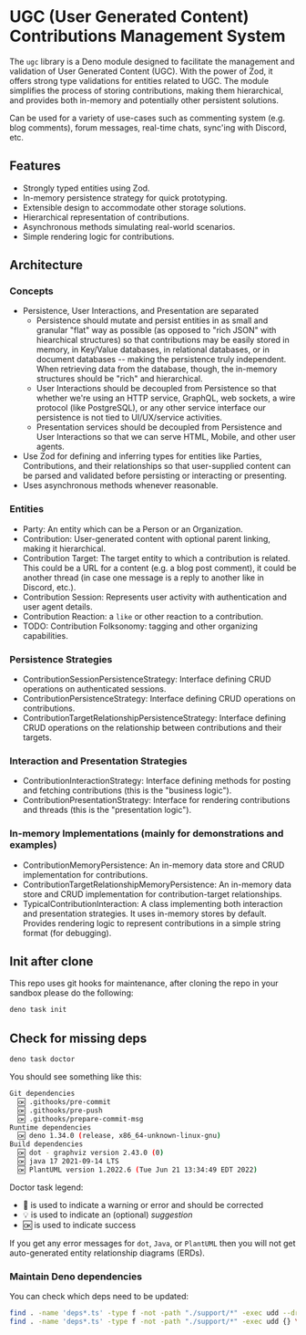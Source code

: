 # UGC (User Generated Content) Contributions Management System

The `ugc` library is a Deno module designed to facilitate the management and
validation of User Generated Content (UGC). With the power of Zod, it offers
strong type validations for entities related to UGC. The module simplifies the
process of storing contributions, making them hierarchical, and provides both
in-memory and potentially other persistent solutions.

Can be used for a variety of use-cases such as commenting system (e.g. blog
comments), forum messages, real-time chats, sync'ing with Discord, etc.

## Features

- Strongly typed entities using Zod.
- In-memory persistence strategy for quick prototyping.
- Extensible design to accommodate other storage solutions.
- Hierarchical representation of contributions.
- Asynchronous methods simulating real-world scenarios.
- Simple rendering logic for contributions.

## Architecture

### Concepts

- Persistence, User Interactions, and Presentation are separated
  - Persistence should mutate and persist entities in as small and granular
    "flat" way as possible (as opposed to "rich JSON" with hiearchical
    structures) so that contributions may be easily stored in memory, in
    Key/Value databases, in relational databases, or in document databases --
    making the persistence truly independent. When retrieving data from the
    database, though, the in-memory structures should be "rich" and
    hierarchical.
  - User Interactions should be decoupled from Persistence so that whether we're
    using an HTTP service, GraphQL, web sockets, a wire protocol (like
    PostgreSQL), or any other service interface our persistence is not tied to
    UI/UX/service activities.
  - Presentation services should be decoupled from Persistence and User
    Interactions so that we can serve HTML, Mobile, and other user agents.
- Use Zod for defining and inferring types for entities like Parties,
  Contributions, and their relationships so that user-supplied content can be
  parsed and validated before persisting or interacting or presenting.
- Uses asynchronous methods whenever reasonable.

### Entities

- Party: An entity which can be a Person or an Organization.
- Contribution: User-generated content with optional parent linking, making it
  hierarchical.
- Contribution Target: The target entity to which a contribution is related.
  This could be a URL for a content (e.g. a blog post comment), it could be
  another thread (in case one message is a reply to another like in Discord,
  etc.).
- Contribution Session: Represents user activity with authentication and user
  agent details.
- Contribution Reaction: a `like` or other reaction to a contribution.
- TODO: Contribution Folksonomy: tagging and other organizing capabilities.

### Persistence Strategies

- ContributionSessionPersistenceStrategy: Interface defining CRUD operations on
  authenticated sessions.
- ContributionPersistenceStrategy: Interface defining CRUD operations on
  contributions.
- ContributionTargetRelationshipPersistenceStrategy: Interface defining CRUD
  operations on the relationship between contributions and their targets.

### Interaction and Presentation Strategies

- ContributionInteractionStrategy: Interface defining methods for posting and
  fetching contributions (this is the "business logic").
- ContributionPresentationStrategy: Interface for rendering contributions and
  threads (this is the "presentation logic").

### In-memory Implementations (mainly for demonstrations and examples)

- ContributionMemoryPersistence: An in-memory data store and CRUD implementation
  for contributions.
- ContributionTargetRelationshipMemoryPersistence: An in-memory data store and
  CRUD implementation for contribution-target relationships.
- TypicalContributionInteraction: A class implementing both interaction and
  presentation strategies. It uses in-memory stores by default. Provides
  rendering logic to represent contributions in a simple string format (for
  debugging).

## Init after clone

This repo uses git hooks for maintenance, after cloning the repo in your sandbox
please do the following:

```bash
deno task init
```

## Check for missing deps

```bash
deno task doctor
```

You should see something like this:

```bash
Git dependencies
  🆗 .githooks/pre-commit
  🆗 .githooks/pre-push
  🆗 .githooks/prepare-commit-msg
Runtime dependencies
  🆗 deno 1.34.0 (release, x86_64-unknown-linux-gnu)
Build dependencies
  🆗 dot - graphviz version 2.43.0 (0)
  🆗 java 17 2021-09-14 LTS
  🆗 PlantUML version 1.2022.6 (Tue Jun 21 13:34:49 EDT 2022)
```

Doctor task legend:

- 🚫 is used to indicate a warning or error and should be corrected
- 💡 is used to indicate an (optional) _suggestion_
- 🆗 is used to indicate success

If you get any error messages for `dot`, `Java`, or `PlantUML` then you will not
get auto-generated entity relationship diagrams (ERDs).

### Maintain Deno dependencies

You can check which deps need to be updated:

```bash
find . -name 'deps*.ts' -type f -not -path "./support/*" -exec udd --dry-run {} \;   # check first
find . -name 'deps*.ts' -type f -not -path "./support/*" -exec udd {} \;             # update deps
```
